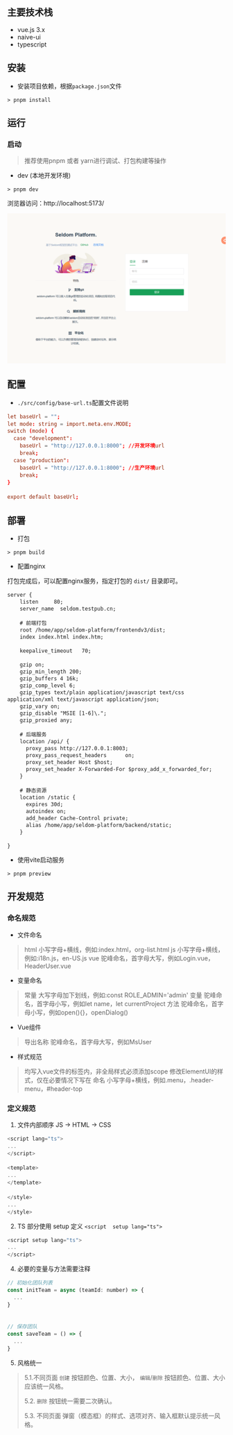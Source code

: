 ## 主要技术栈

* vue.js 3.x
* naive-ui
* typescript

## 安装

* 安装项目依赖，根据`package.json`文件

```shell
> pnpm install
```

## 运行

### 启动

> 推荐使用pnpm 或者 yarn进行调试、打包构建等操作

* dev (本地开发环境)

```shell
> pnpm dev
```

浏览器访问：http://localhost:5173/

![](./view.png)

## 配置

* `./src/config/base-url.ts`配置文件说明

```conf
let baseUrl = "";
let mode: string = import.meta.env.MODE;
switch (mode) {
  case "development":
    baseUrl = "http://127.0.0.1:8000"; //开发环境url
    break;
  case "production":
    baseUrl = "http://127.0.0.1:8000"; //生产环境url
    break;
}

export default baseUrl;
```

## 部署

* 打包

```shell
> pnpm build
```

* 配置nginx

打包完成后，可以配置nginx服务，指定打包的 `dist/` 目录即可。

```nginx
server {
    listen     80;
    server_name  seldom.testpub.cn;
    
    # 前端打包
    root /home/app/seldom-platform/frontendv3/dist;
    index index.html index.htm;

    keepalive_timeout   70;

    gzip on;
    gzip_min_length 200;
    gzip_buffers 4 16k;
    gzip_comp_level 6;
    gzip_types text/plain application/javascript text/css application/xml text/javascript application/json;
    gzip_vary on;
    gzip_disable "MSIE [1-6]\.";
    gzip_proxied any;

    # 后端服务
    location /api/ {
      proxy_pass http://127.0.0.1:8003;
      proxy_pass_request_headers      on;
      proxy_set_header Host $host;
      proxy_set_header X-Forwarded-For $proxy_add_x_forwarded_for;
    }

    # 静态资源
    location /static {
      expires 30d;
      autoindex on;
      add_header Cache-Control private;
      alias /home/app/seldom-platform/backend/static;
    }

}
```

* 使用vite启动服务

```shell
> pnpm preview
```

## 开发规范

### 命名规范

* 文件命名

> html 小写字母+横线，例如:index.html，org-list.html
> js 小写字母+横线，例如:i18n.js，en-US.js
> vue 驼峰命名，首字母大写，例如Login.vue，HeaderUser.vue

* 变量命名

> 常量 大写字母加下划线，例如:const ROLE_ADMIN='admin'
> 变量 驼峰命名，首字母小写，例如let name，let currentProject
> 方法 驼峰命名，首字母小写，例如open(){}，openDialog()

* Vue组件

> 导出名称 驼峰命名，首字母大写，例如MsUser

* 样式规范

> 均写入vue文件的<style scope></style>标签内，非全局样式必须添加scope
> 修改ElementUI的样式，仅在必要情况下写在<style></style>
> 命名 小写字母+横线，例如.menu，.header-menu，#header-top

### 定义规范

1. 文件内部顺序 JS -> HTML -> CSS 

```js
<script lang="ts">
...
</script>

<template>
...
</template>

</style>
...
</style>
```

2. TS 部分使用  setup 定义  `<script  setup lang="ts">`

```js
<script setup lang="ts">
...
</script>
```
4. 必要的变量与方法需要注释

```js
// 初始化团队列表
const initTeam = async (teamId: number) => {
  ...
}


// 保存团队
const saveTeam = () => {
  ...
}
```

5. 风格统一
  
> 5.1.不同页面 `创建` 按钮颜色、位置、大小， `编辑`/`删除` 按钮颜色、位置、大小应该统一风格。
>
> 5.2. `删除` 按钮统一需要二次确认。
> 
> 5.3. 不同页面 弹窗（模态框）的样式、选项对齐、输入框默认提示统一风格。
          